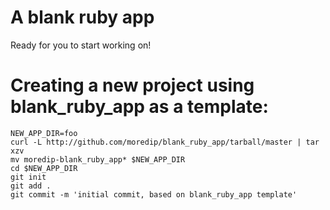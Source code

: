 # A blank ruby app

Ready for you to start working on!

# Creating a new project using blank_ruby_app as a template:
	NEW_APP_DIR=foo
	curl -L http://github.com/moredip/blank_ruby_app/tarball/master | tar xzv
	mv moredip-blank_ruby_app* $NEW_APP_DIR
	cd $NEW_APP_DIR
	git init 
	git add .
	git commit -m 'initial commit, based on blank_ruby_app template'

